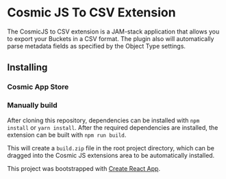 # Cosmic JS To CSV Extension

The CosmicJS to CSV extension is a JAM-stack application that allows you to export your Buckets in a CSV format.
The plugin also will automatically parse metadata fields as specified by the Object Type settings.

## Installing

### Cosmic App Store

### Manually build

After cloning this repository, dependencies can be installed with `npm install` or `yarn install`.
After the required dependencies are installed, the extension can be built with `npm run build`.

This will create a `build.zip` file in the root project directory, which can be dragged into the Cosmic
JS extensions area to be automatically installed.

This project was bootstrapped with [Create React App](https://github.com/facebook/create-react-app).
